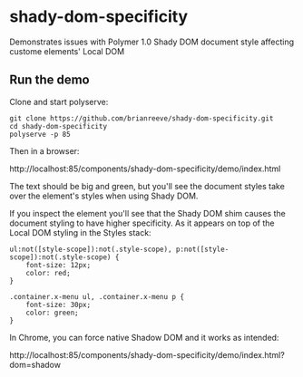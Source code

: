 # shady-dom-specificity
Demonstrates issues with Polymer 1.0 Shady DOM document style affecting custome elements' Local DOM

## Run the demo

Clone and start polyserve:

    git clone https://github.com/brianreeve/shady-dom-specificity.git
    cd shady-dom-specificity
    polyserve -p 85

Then in a browser:

http://localhost:85/components/shady-dom-specificity/demo/index.html

The text should be big and green, but you'll see the document styles take over the element's styles when using Shady DOM.

If you inspect the element you'll see that the Shady DOM shim causes the document styling to have higher specificity. As it appears on top of the Local DOM styling in the Styles stack:

    ul:not([style-scope]):not(.style-scope), p:not([style-scope]):not(.style-scope) {
    	font-size: 12px;
    	color: red;
    }

    .container.x-menu ul, .container.x-menu p {
    	font-size: 30px;
    	color: green;
    }

In Chrome, you can force native Shadow DOM and it works as intended:

http://localhost:85/components/shady-dom-specificity/demo/index.html?dom=shadow